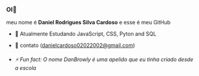 ### OI👋 
meu nome é **Daniel Rodrigues Silva Cardoso**
e esse é meu GitHub

  
- 🌱 Atualmente Estudando JavaScript, CSS, Pyton and SQL
- 📩 contato (danielcardoso02022002@gmail.com)


- ###### ⚡ Fun fact: O nome DanBrowly é uma apelido que eu tinha criado desde a escola

<!--
**DanBrowly/DanBrowly** is a ✨ _special_ ✨ repository because its `README.md` (this file) appears on your GitHub profile.

Here are some ideas to get you started:

- 🔭 I’m currently working on ...
- 🌱 I’m currently learning ...
- 👯 I’m looking to collaborate on ...
- 🤔 I’m looking for help with ...
- 💬 Ask me about ...
- 📫 How to reach me: ...
- 😄 Pronouns: ...
- ⚡ Fun fact: ...
-->
    
